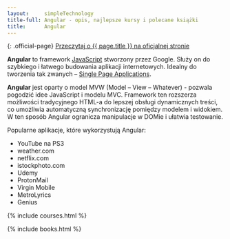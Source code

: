 ```yaml
---
layout:     simpleTechnology
title-full: Angular - opis, najlepsze kursy i polecane książki
title:      Angular
---
```


{: .official-page}
[Przeczytaj o {{ page.title }} na oficjalnej stronie](https://angular.io/docs)

**Angular** to framework [JavaScript](/technologie/javascript) stworzony przez Google. Służy on do szybkiego i łatwego budowania aplikacji internetowych. Idealny do tworzenia tak zwanych – [Single Page Applications](https://en.wikipedia.org/wiki/Single-page_application).

**Angular** jest oparty o model MVW (Model – View – Whatever) - pozwala pogodzić idee JavaScript i modelu MVC. Framework ten rozszerza możliwości tradycyjnego HTML-a do lepszej obsługi dynamicznych treści, co umożliwia automatyczną synchronizację pomiędzy modelem i widokiem. W ten sposób Angular ogranicza manipulacje w DOMie i ułatwia testowanie.

Popularne aplikacje, które wykorzystują Angular:
- YouTube na PS3
- weather.com
- netflix.com
- istockphoto.com
- Udemy
- ProtonMail
- Virgin Mobile
- MetroLyrics
- Genius

{% include courses.html %}

{% include books.html %}
